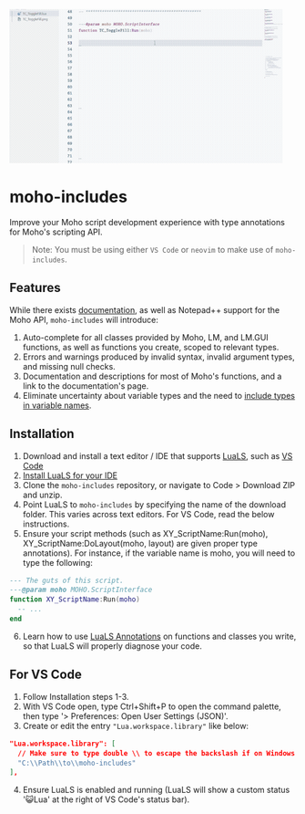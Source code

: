 
![Demo GIF](/docs/demo.gif)

# moho-includes
Improve your Moho script development experience with type annotations for Moho's scripting API.
> Note: You must be using either `VS Code` or `neovim` to make use of `moho-includes`. 


## Features
While there exists [documentation](https://mohoscripting.com/), as well as Notepad++ support for the Moho API, `moho-includes` will introduce:
1. Auto-complete for all classes provided by Moho, LM, and LM.GUI functions, as well as functions you create, scoped to relevant types.
2. Errors and warnings produced by invalid syntax, invalid argument types, and missing null checks.
3. Documentation and descriptions for most of Moho's functions, and a link to the documentation's page.
4. Eliminate uncertainty about variable types and the need to [include types in variable names](https://www.codeconquest.com/blog/hungarian-notation-in-programming/).

## Installation
1. Download and install a text editor / IDE that supports [LuaLS](https://luals.github.io/), such as [VS Code](https://code.visualstudio.com/download)
2. [Install LuaLS for your IDE](https://luals.github.io/#vscode-install)
3. Clone the `moho-includes` repository, or navigate to Code > Download ZIP and unzip.
4. Point LuaLS to `moho-includes` by specifying the name of the download folder. This varies across text editors. For VS Code, read the below instructions.
5. Ensure your script methods (such as XY_ScriptName:Run(moho), XY_ScriptName:DoLayout(moho, layout) are given proper type annotations). For instance, if the variable name is moho, you will need to type the following:

```lua
--- The guts of this script.
---@param moho MOHO.ScriptInterface
function XY_ScriptName:Run(moho)
  -- ...
end
```

6. Learn how to use [LuaLS Annotations](https://luals.github.io/wiki/annotations/) on functions and classes you write, so that LuaLS will properly diagnose your code.

## For VS Code
1. Follow Installation steps 1-3.
2. With VS Code open, type Ctrl+Shift+P to open the command palette, then type '> Preferences: Open User Settings (JSON)'.
3. Create or edit the entry `"Lua.workspace.library"` like below:

```json
"Lua.workspace.library": [
  // Make sure to type double \\ to escape the backslash if on Windows.
  "C:\\Path\\to\\moho-includes" 
],
```
4. Ensure LuaLS is enabled and running (LuaLS will show a custom status '😺Lua' at the right of VS Code's status bar).
